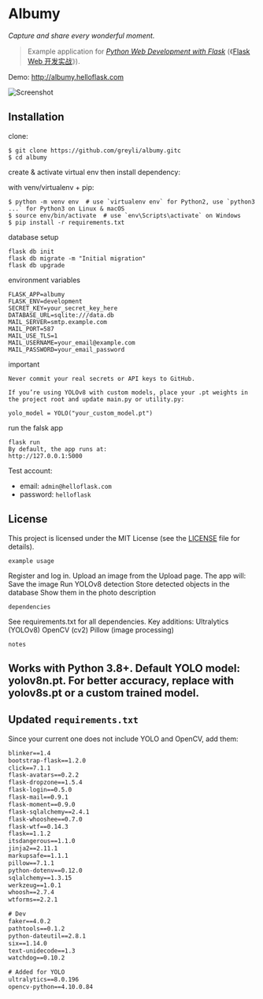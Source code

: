 # Albumy

*Capture and share every wonderful moment.*

> Example application for *[Python Web Development with Flask](https://helloflask.com/en/book/1)* (《[Flask Web 开发实战](https://helloflask.com/book/1)》).

Demo: http://albumy.helloflask.com

![Screenshot](https://helloflask.com/screenshots/albumy.png)

## Installation

clone:
```
$ git clone https://github.com/greyli/albumy.gitc
$ cd albumy
```
create & activate virtual env then install dependency:

with venv/virtualenv + pip:
```
$ python -m venv env  # use `virtualenv env` for Python2, use `python3 ...` for Python3 on Linux & macOS
$ source env/bin/activate  # use `env\Scripts\activate` on Windows
$ pip install -r requirements.txt
```
database setup
```
flask db init
flask db migrate -m "Initial migration"
flask db upgrade
```
environment variables
```
FLASK_APP=albumy
FLASK_ENV=development
SECRET_KEY=your_secret_key_here
DATABASE_URL=sqlite:///data.db
MAIL_SERVER=smtp.example.com
MAIL_PORT=587
MAIL_USE_TLS=1
MAIL_USERNAME=your_email@example.com
MAIL_PASSWORD=your_email_password
```
important
```
Never commit your real secrets or API keys to GitHub.

If you’re using YOLOv8 with custom models, place your .pt weights in the project root and update main.py or utility.py:

yolo_model = YOLO("your_custom_model.pt")
```
run the falsk app
```
flask run
By default, the app runs at:
http://127.0.0.1:5000
```
Test account:
* email: `admin@helloflask.com`
* password: `helloflask`

## License

This project is licensed under the MIT License (see the
[LICENSE](LICENSE) file for details).
```
example usage
```
Register and log in.
Upload an image from the Upload page.
The app will:
Save the image
Run YOLOv8 detection
Store detected objects in the database
Show them in the photo description
```
dependencies
```
See requirements.txt
 for all dependencies.
Key additions:
Ultralytics
 (YOLOv8)
OpenCV (cv2)
Pillow (image processing)
```
notes
```
Works with Python 3.8+.
Default YOLO model: yolov8n.pt.
For better accuracy, replace with yolov8s.pt or a custom trained model.
---
## Updated `requirements.txt`

Since your current one does not include YOLO and OpenCV, add them:

```txt
blinker==1.4
bootstrap-flask==1.2.0
click==7.1.1
flask-avatars==0.2.2
flask-dropzone==1.5.4
flask-login==0.5.0
flask-mail==0.9.1
flask-moment==0.9.0
flask-sqlalchemy==2.4.1
flask-whooshee==0.7.0
flask-wtf==0.14.3
flask==1.1.2
itsdangerous==1.1.0
jinja2==2.11.1
markupsafe==1.1.1
pillow==7.1.1
python-dotenv==0.12.0
sqlalchemy==1.3.15
werkzeug==1.0.1
whoosh==2.7.4
wtforms==2.2.1

# Dev
faker==4.0.2
pathtools==0.1.2
python-dateutil==2.8.1
six==1.14.0
text-unidecode==1.3
watchdog==0.10.2

# Added for YOLO
ultralytics==8.0.196
opencv-python==4.10.0.84
